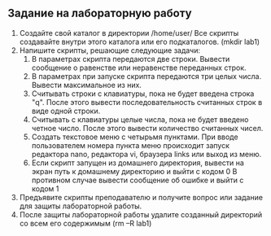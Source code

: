 ## Задание на лабораторную работу
1. Создайте свой каталог в директории /home/user/ Все скрипты создавайте внутри этого каталога или его
подкаталогов. (mkdir lab1)
2. Напишите скрипты, решающие следующие задачи:
    <ol>
    <li>В параметрах скрипта передаются две строки. Вывести сообщение о равенстве или неравенстве переданных строк.
    <li> В параметрах при запуске скрипта передаются три целых числа. Вывести максимальное из них.
    <li> Считывать строки с клавиатуры, пока не будет введена строка "q". После этого вывести последовательность считанных строк в виде одной строки.
    <li> Считывать с клавиатуры целые числа, пока не будет введено четное число. После этого вывести количество считанных чисел.
    <li> Создать текстовое меню с четырьмя пунктами. При вводе пользователем номера пункта меню происходит запуск редактора nano, редактора vi, браузера links или выход из меню.
    <li> Если скрипт запущен из домашнего директория, вывести на экран путь к домашнему директорию и выйти с кодом 0 В противном случае вывести сообщение об ошибке и выйти с кодом 1
    </ol>
3. Предъявите скрипты преподавателю и получите вопрос или задание для защиты лабораторной работы.
4. После защиты лабораторной работы удалите созданный директорий со всем его содержимым
(rm –R lab1)
